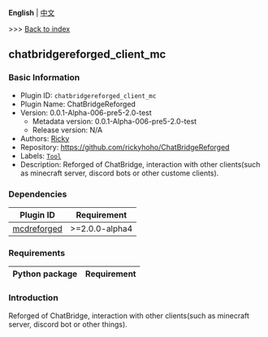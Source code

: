 **English** | [中文](readme-zh_cn.md)

\>\>\> [Back to index](/readme.md)

## chatbridgereforged_client_mc

### Basic Information

- Plugin ID: `chatbridgereforged_client_mc`
- Plugin Name: ChatBridgeReforged
- Version: 0.0.1-Alpha-006-pre5-2.0-test
  - Metadata version: 0.0.1-Alpha-006-pre5-2.0-test
  - Release version: N/A
- Authors: [Ricky](https://github.com/rickyhoho)
- Repository: https://github.com/rickyhoho/ChatBridgeReforged
- Labels: [`Tool`](/labels/tool/readme.md)
- Description: Reforged of ChatBridge, interaction with other clients(such as minecraft server, discord bots or other custome clients).

### Dependencies

| Plugin ID | Requirement |
| --- | --- |
| [mcdreforged](https://pypi.org/project//plugins/mcdreforged/readme.md/) | \>=2.0.0-alpha4 |


### Requirements

| Python package | Requirement |
| --- | --- |


### Introduction

Reforged of ChatBridge, interaction with other clients(such as minecraft server, discord bot or other things).

